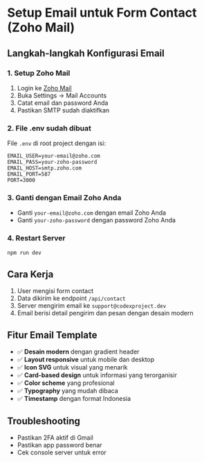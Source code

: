 # Setup Email untuk Form Contact (Zoho Mail)

## Langkah-langkah Konfigurasi Email

### 1. Setup Zoho Mail
1. Login ke [Zoho Mail](https://mail.zoho.com/)
2. Buka Settings → Mail Accounts
3. Catat email dan password Anda
4. Pastikan SMTP sudah diaktifkan

### 2. File .env sudah dibuat
File `.env` di root project dengan isi:
```
EMAIL_USER=your-email@zoho.com
EMAIL_PASS=your-zoho-password
EMAIL_HOST=smtp.zoho.com
EMAIL_PORT=587
PORT=3000
```

### 3. Ganti dengan Email Zoho Anda
- Ganti `your-email@zoho.com` dengan email Zoho Anda
- Ganti `your-zoho-password` dengan password Zoho Anda

### 4. Restart Server
```bash
npm run dev
```

## Cara Kerja
1. User mengisi form contact
2. Data dikirim ke endpoint `/api/contact`
3. Server mengirim email ke `support@codexproject.dev`
4. Email berisi detail pengirim dan pesan dengan desain modern

## Fitur Email Template
- ✅ **Desain modern** dengan gradient header
- ✅ **Layout responsive** untuk mobile dan desktop
- ✅ **Icon SVG** untuk visual yang menarik
- ✅ **Card-based design** untuk informasi yang terorganisir
- ✅ **Color scheme** yang profesional
- ✅ **Typography** yang mudah dibaca
- ✅ **Timestamp** dengan format Indonesia

## Troubleshooting
- Pastikan 2FA aktif di Gmail
- Pastikan app password benar
- Cek console server untuk error 